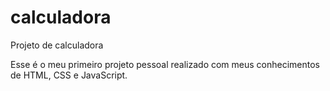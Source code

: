 # calculadora
Projeto de calculadora

Esse é o meu primeiro projeto pessoal realizado com meus conhecimentos de HTML, CSS e JavaScript. 